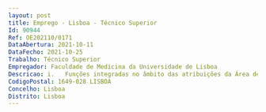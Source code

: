 ```yaml
--- 
layout: post
title: Emprego - Lisboa - Técnico Superior
Id: 90944
Ref: OE202110/0171
DataAbertura: 2021-10-11
DataFecho: 2021-10-25
Trabalho: Técnico Superior
Empregador: Faculdade de Medicina da Universidade de Lisboa
Descricao: i.	Funções integradas no âmbito das atribuições da Área de Recursos Humanos e Vencimentos ii.	Assessoria técnica aos processos de recrutamento e seleção nas suas diferentes modalidades iii.	Assessoria técnica ao processo de avaliação de desempenho dos trabalhadores iv.	Realização de diagnóstico de necessidades formativas, elaboração de planos de formação, e posterior produção de relatórios de execução das ações formativas v.	Manutenção de bases de dados e tratamento de dados estatísticos específicos da Área de Recursos Humanos e Vencimentos, designadamente, IESP, SIOE, Balanço Social, Planos e Relatórios de Atividades, entre outros vi.	Processamento de vencimentos, pensões provisórias de aposentação, bolsas, tarefas e avenças, protocolos, trabalho suplementar, ajudas de custo e outros abonos dos trabalhadores vii.	Gestão e controlo da assiduidade dos trabalhadores bem como tratamento de faltas, férias e licenças.
CodigoPostal: 1649-028 LISBOA
Concelho: Lisboa
Distrito: Lisboa
--- 
```

